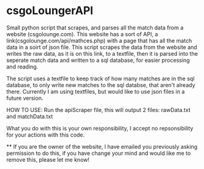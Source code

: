 # csgoLoungerAPI
Small python script that scrapes, and parses all the match data from a website (csgolounge.com). This website has a sort of API, a link(csgolounge.com/api/mathces.php) with a page that has all the match data in a soirt of json file. This script scrapes the data from the website and writes the raw data, as it is on this link, to a textfile, then it is parsed into the seperate match data and written to a sql database, for easier processing and reading.

The script uses a textfile to keep track of how many matches are in the sql database, to only write new matches to the sql databse, that aren't already there. Currently I am using textfiles, but would like to use json files in a future version.

HOW TO USE:
Run the apiScraper file, this will output 2 files: rawData.txt and matchData.txt

What you do with this is your own responsibility, I accept no repsonsibility for your actions with this code.


** If you are the owner of the website, I have emailed you previously asking permission to do this, if you have change your mind and would like me to remove this, please let me know!
